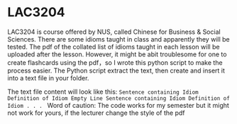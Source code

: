# LAC3204
LAC3204 is course offered by NUS, called Chinese for Business & Social Sciences. There are some idioms taught in class and apparently they will be tested. The pdf of the collated list of idioms taught in each lesson will be uploaded after the lesson. However, it might be abit troublesome for one to create flashcards using the pdf，so I wrote this python script to make the process easier. The Python script extract the text, then create and insert it into a text file in your folder.

The text file content will look like this:
`Sentence containing Idiom
Definition of Idiom
Empty Line
Sentence containing Idiom
Definition of Idiom
.
.
.
`
Word of caution: The code works for my semester but it might not work for yours, if the lecturer change the style of the pdf
